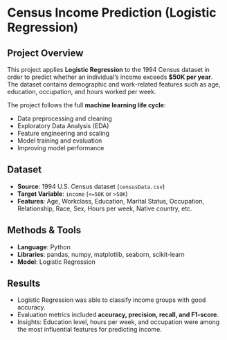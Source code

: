# Census Income Prediction (Logistic Regression)

## Project Overview
This project applies **Logistic Regression** to the 1994 Census dataset in order to predict whether an individual’s income exceeds **$50K per year**. The dataset contains demographic and work-related features such as age, education, occupation, and hours worked per week.  

The project follows the full **machine learning life cycle**:  
- Data preprocessing and cleaning  
- Exploratory Data Analysis (EDA)  
- Feature engineering and scaling  
- Model training and evaluation  
- Improving model performance  



## Dataset
- **Source**: 1994 U.S. Census dataset (`censusData.csv`)  
- **Target Variable**: `income` (`<=50K` or `>50K`)  
- **Features**: Age, Workclass, Education, Marital Status, Occupation, Relationship, Race, Sex, Hours per week, Native country, etc.  


## Methods & Tools
- **Language**: Python  
- **Libraries**: pandas, numpy, matplotlib, seaborn, scikit-learn  
- **Model**: Logistic Regression  


##  Results
- Logistic Regression was able to classify income groups with good accuracy.  
- Evaluation metrics included **accuracy, precision, recall, and F1-score**.  
- Insights: Education level, hours per week, and occupation were among the most influential features for predicting income.  




